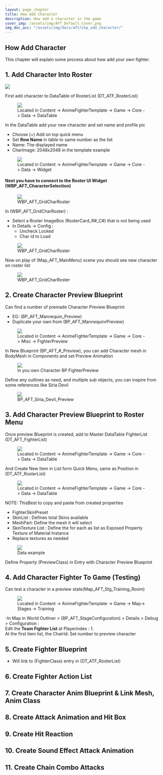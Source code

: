 ```yaml
---
layout: page_chapter
title: How Add Character
description: How add a character in the game
cover_img: /assets/img/AFT_Default_Cover.png
img_doc_acc: "/assets/img/docs/aft/chp_add_character/"
---
```


<!-- Input  -->
<h2>How Add Character</h2>
<p>This chapter will explain some process about how add your own fighter.</p>

<!-- Collapse 1 -->
<div class="ss-accordion" id="acc_chp_hac_part1_01">
    <div class="ss-collapse-head">
        <h2>1. Add Character Into Roster</h2>
        <i class="fas fa-angle-down arrow"></i>
    </div>
    <div class="ss-collapse-content">
        <img src="{{ page.img_doc_acc }}img_part01_01.png" />
        <p>First add character to DataTable of RosterList (DT_ATF_RosterList)</p>
        <!-- Figure -->
        <figure id="acc_chp_4_part_1_fg_2" class="ss-figure">
            <img src="{{ page.img_doc_acc }}img_part01_02.png" />
            <figcaption>Located in Content -> AnimeFighterTemplate -> Game -> Core -> Data -> DataTable</figcaption>
        </figure>
        <p>In the DataTable add your new character and set name and profile pic</p>
        <ul>
            <li>Choose (+) Add on top quick menu</li>
            <li>Set <strong>Row Name</strong> in table to same number as the list</li>
            <li>Name: The displayed name</li>
            <li>CharImage: 2048x2048 in the template example</li>
        </ul>
        <!-- Figure -->
        <figure id="acc_chp_4_part_1_fg_2" class="ss-figure">
            <img src="{{ page.img_doc_acc }}img_part01_03.png" />
            <figcaption>Located in Content -> AnimeFighterTemplate -> Game -> Core -> Data -> Widget</figcaption>
        </figure>
        <h4>Next you have to connect to the Roster UI Widget (WBP_AFT_CharacterSelection)</h4>
        <!-- Figure -->
        <figure id="acc_chp_4_part_1_fg_2" class="ss-figure">
            <img src="{{ page.img_doc_acc }}img_part01_04.png" />
            <figcaption>WBP_AFT_GridCharRoster</figcaption>
        </figure>
        <p>In (WBP_AFT_GridCharRoster) :</p>
        <ul>
            <li>Select a Roster ImageBox (RosterCard_R#_C#) that is not being used</li>
            <li>In Details -> Config :
                <ul>
                    <li>Uncheck Locked</li>
                    <li>Char id to Load</li>
                </ul>
            </li>
        </ul>
        <!-- Figure -->
        <figure id="acc_chp_4_part_1_fg_2" class="ss-figure">
            <img src="{{ page.img_doc_acc }}img_part01_05.png" />
            <figcaption>WBP_AFT_GridCharRoster</figcaption>
        </figure>
        <p>Now on play of (Map_AFT_MainMenu) scene you should see new character on roster list </p>
        <!-- Figure -->
        <figure id="acc_chp_4_part_1_fg_2" class="ss-figure">
            <img src="{{ page.img_doc_acc }}img_part01_06.png" />
            <figcaption>WBP_AFT_GridCharRoster</figcaption>
        </figure>
    </div>
</div>

<!-- Collapse 2 -->
<div class="ss-accordion" id="acc_chp_hac_part1_02">
    <div class="ss-collapse-head">
        <h2>2. Create Character Preview Blueprint</h2>
        <i class="fas fa-angle-down arrow"></i>
    </div>
    <div class="ss-collapse-content">
        <p>Can find a number of premade Character Preview Blueprint</p>
        <ul>
            <li>EG: (BP_AFT_Mannequin_Preview)</li>
            <li>Duplicate your own from (BP_AFT_MannequinrPreview)</li>
        </ul>
        <!-- Figure -->
        <figure id="acc_chp_4_part_2_fg_1" class="ss-figure">
            <img src="{{ page.img_doc_acc }}img_part02_01.png" />
            <figcaption>Located in Content -> AnimeFighterTemplate -> Game -> Core -> Misc -> FighterPreview</figcaption>
        </figure>
        <p>In New Blueprint (BP_AFT_#_Preview), you can add Character mesh in BodyMesh in Components and set Preview Animation</p>
        <!-- Figure -->
        <figure id="acc_chp_4_part_2_fg_2" class="ss-figure">
            <img src="{{ page.img_doc_acc }}img_part02_02.png" />
            <figcaption>In you own Character BP FighterPreview</figcaption>
        </figure>
        <p>Define any outlines as need, and multiple sub objects, you can inspire from some references like Siria Devil</p>
        <!-- Figure -->
        <figure id="acc_chp_4_part_2_fg_3" class="ss-figure">
            <img src="{{ page.img_doc_acc }}img_part02_03.png" />
            <figcaption>BP_AFT_Siria_Devil_Preview</figcaption>
        </figure>
    </div>
</div>

<!-- Collapse 3 -->
<div class="ss-accordion" id="acc_chp_hac_part3_01">
    <div class="ss-collapse-head">
        <h2>3. Add Character Preview Blueprint to Roster Menu</h2>
        <i class="fas fa-angle-down arrow"></i>
    </div>
    <div class="ss-collapse-content">
        <p>Once preview Blueprint is created, add to Master DataTable FighterList (DT_AFT_FighterList)</p>
        <!-- Figure -->
        <figure id="acc_chp_4_part_3_fg_1" class="ss-figure">
            <img src="{{ page.img_doc_acc }}img_part03_01.png" />
            <figcaption>Located in Content -> AnimeFighterTemplate -> Game -> Core -> Data -> DataTable</figcaption>
        </figure>
        <p>And Create New Item in List form Quick Menu, same as Position in (DT_ATF_RosterList)</p>
        <!-- Figure -->
        <figure id="acc_chp_4_part_3_fg_2" class="ss-figure">
            <img src="{{ page.img_doc_acc }}img_part03_02.png" />
            <figcaption>Located in Content -> AnimeFighterTemplate -> Game -> Core -> Data -> DataTable</figcaption>
        </figure>
        <p>NOTE: ThisBest to copy and paste from created properties</p>
        <ul>
            <li>FighterSkinPreset</li>
            <li>SkinList : Defines total Skins available</li>
            <li>MeshPart:  Define the mesh it will select</li>
            <li>SkinTexture List : Define the for each as list as Exposed Property Texture of Material Instance</li>
            <li>Replace textures as needed</li>
        </ul>
        <!-- Figure -->
        <figure id="acc_chp_4_part_3_fg_3" class="ss-figure">
            <img src="{{ page.img_doc_acc }}img_part03_03.png" />
            <figcaption>Data example</figcaption>
        </figure>
        <p>Define Property (PreviewClass) in Entry with Character Preview Blueprint</p>
    </div>
</div>

<!-- Collapse 4 -->
<div class="ss-accordion" id="acc_chp_hac_part4_01">
    <div class="ss-collapse-head">
        <h2>4. Add Character Fighter To Game (Testing)</h2>
        <i class="fas fa-angle-down arrow"></i>
    </div>
    <div class="ss-collapse-content">
        <p>Can test a character in a preview state(Map_AFT_Stg_Training_Room)</p>
        <!-- Figure -->
        <figure id="acc_chp_4_part_3_fg_2" class="ss-figure">
            <img src="{{ page.img_doc_acc }}img_part04_01.png" />
            <figcaption>Located in Content -> AnimeFighterTemplate -> Game -> Map-> Stages -> Training</figcaption>
        </figure>
        <p>-In Map in World Outliner > (BP_AFT_StageConfiguration) > Details > Debug > Configuration :
        <br> Edit the <strong>Team Fighter List</strong> at Playerindex : 1.
        <br>At the first item list, the ChairId: Set number to preview character 
        </p>
    </div>
</div>

<!-- Collapse 5 -->
<div class="ss-accordion" id="acc_chp_hac_part5_01">
    <div class="ss-collapse-head">
        <h2>5. Create Fighter Blueprint</h2>
        <i class="fas fa-angle-down arrow"></i>
    </div>
    <div class="ss-collapse-content">
        <ul>
            <li>Will link to (FighterClass) entry in (DT_ATF_RosterList)</li>
        </ul>
    </div>
</div>

<!-- Collapse 6 -->
<div class="ss-accordion" id="acc_chp_hac_part6_01">
    <div class="ss-collapse-head">
        <h2>6. Create Fighter Action List</h2>
        <i class="fas fa-angle-down arrow"></i>
    </div>
    <div class="ss-collapse-content">
    </div>
</div>

<!-- Collapse 7 -->
<div class="ss-accordion" id="acc_chp_hac_part7_01">
    <div class="ss-collapse-head">
        <h2>7. Create Character Anim Blueprint & Link Mesh, Anim Class</h2>
        <i class="fas fa-angle-down arrow"></i>
    </div>
    <div class="ss-collapse-content">
    </div>
</div>

<!-- Collapse 8 -->
<div class="ss-accordion" id="acc_chp_hac_part8_01">
    <div class="ss-collapse-head">
        <h2>8. Create Attack Animation and Hit Box</h2>
        <i class="fas fa-angle-down arrow"></i>
    </div>
    <div class="ss-collapse-content">
    </div>
</div>

<!-- Collapse 9 -->
<div class="ss-accordion" id="acc_chp_hac_part9_01">
    <div class="ss-collapse-head">
        <h2>9. Create Hit Reaction</h2>
        <i class="fas fa-angle-down arrow"></i>
    </div>
    <div class="ss-collapse-content">
    </div>
</div>

<!-- Collapse 10 -->
<div class="ss-accordion" id="acc_chp_hac_part10_01">
    <div class="ss-collapse-head">
        <h2>10. Create Sound Effect Attack Animation</h2>
        <i class="fas fa-angle-down arrow"></i>
    </div>
    <div class="ss-collapse-content">
    </div>
</div>

<!-- Collapse 11 -->
<div class="ss-accordion" id="acc_chp_hac_part11_01">
    <div class="ss-collapse-head">
        <h2>11. Create Chain Combo Attacks</h2>
        <i class="fas fa-angle-down arrow"></i>
    </div>
    <div class="ss-collapse-content">
    </div>
</div>